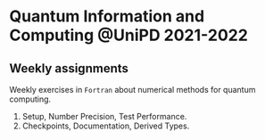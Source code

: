 # Quantum Information and Computing @UniPD 2021-2022
## Weekly assignments

Weekly exercises in `Fortran` about numerical methods for quantum computing.
1. Setup, Number Precision, Test Performance.
2. Checkpoints, Documentation, Derived Types.
